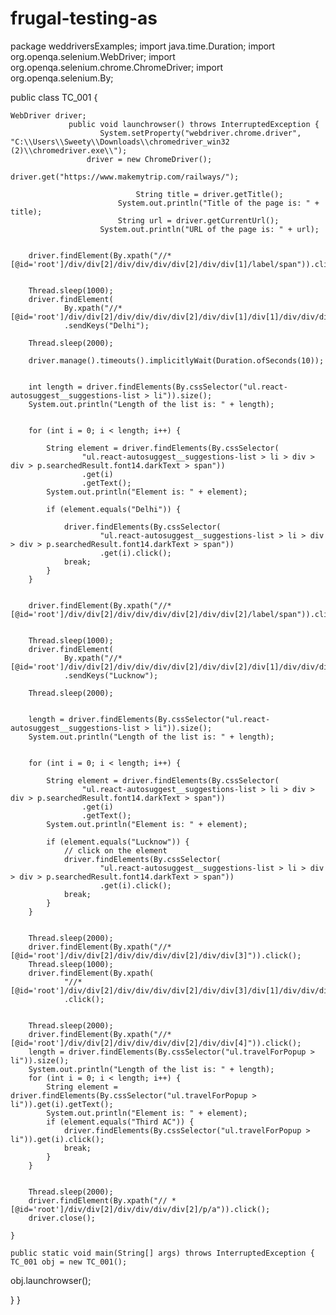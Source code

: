 # frugal-testing-as
package weddriversExamples;
import java.time.Duration;
import org.openqa.selenium.WebDriver;
import org.openqa.selenium.chrome.ChromeDriver;
import org.openqa.selenium.By;


public class TC_001 {

	WebDriver driver;
	             public void launchrowser() throws InterruptedException {
	                 	System.setProperty("webdriver.chrome.driver", "C:\\Users\\Sweety\\Downloads\\chromedriver_win32 (2)\\chromedriver.exe\\");
		             driver = new ChromeDriver();
	                   	driver.get("https://www.makemytrip.com/railways/");
		
	                           	String title = driver.getTitle();
	                    	System.out.println("Title of the page is: " + title);
	                      	String url = driver.getCurrentUrl();
	                  	System.out.println("URL of the page is: " + url);

		
		driver.findElement(By.xpath("//*[@id='root']/div/div[2]/div/div/div/div[2]/div/div[1]/label/span")).click();
		

		Thread.sleep(1000);
		driver.findElement(
				By.xpath("//*[@id='root']/div/div[2]/div/div/div/div[2]/div/div[1]/div[1]/div/div/div/input"))
				.sendKeys("Delhi");
		
		Thread.sleep(2000);

		driver.manage().timeouts().implicitlyWait(Duration.ofSeconds(10));

		
		int length = driver.findElements(By.cssSelector("ul.react-autosuggest__suggestions-list > li")).size();
		System.out.println("Length of the list is: " + length);

	
		for (int i = 0; i < length; i++) {
			
			String element = driver.findElements(By.cssSelector(
					"ul.react-autosuggest__suggestions-list > li > div > div > p.searchedResult.font14.darkText > span"))
					.get(i)
					.getText();
			System.out.println("Element is: " + element);
		
			if (element.equals("Delhi")) {
				
				driver.findElements(By.cssSelector(
						"ul.react-autosuggest__suggestions-list > li > div > div > p.searchedResult.font14.darkText > span"))
						.get(i).click();
				break;
			}
		}

		
		driver.findElement(By.xpath("//*[@id='root']/div/div[2]/div/div/div/div[2]/div/div[2]/label/span")).click();
		

		Thread.sleep(1000);
		driver.findElement(
				By.xpath("//*[@id='root']/div/div[2]/div/div/div/div[2]/div/div[2]/div[1]/div/div/div/input"))
				.sendKeys("Lucknow");
		
		Thread.sleep(2000);

		
		length = driver.findElements(By.cssSelector("ul.react-autosuggest__suggestions-list > li")).size();
		System.out.println("Length of the list is: " + length);

		
		for (int i = 0; i < length; i++) {
		
			String element = driver.findElements(By.cssSelector(
					"ul.react-autosuggest__suggestions-list > li > div > div > p.searchedResult.font14.darkText > span"))
					.get(i)
					.getText();
			System.out.println("Element is: " + element);
			
			if (element.equals("Lucknow")) {
				// click on the element
				driver.findElements(By.cssSelector(
						"ul.react-autosuggest__suggestions-list > li > div > div > p.searchedResult.font14.darkText > span"))
						.get(i).click();
				break;
			}
		}

		
		Thread.sleep(2000);
		driver.findElement(By.xpath("//*[@id='root']/div/div[2]/div/div/div/div[2]/div/div[3]")).click();
		Thread.sleep(1000);
		driver.findElement(By.xpath(
				"//*[@id='root']/div/div[2]/div/div/div/div[2]/div/div[3]/div[1]/div/div/div/div[2]/div/div[2]/div[1]/div[3]/div[3]/div[6]"))
				.click();

		
		Thread.sleep(2000);
		driver.findElement(By.xpath("//*[@id='root']/div/div[2]/div/div/div/div[2]/div/div[4]")).click();
		length = driver.findElements(By.cssSelector("ul.travelForPopup > li")).size();
		System.out.println("Length of the list is: " + length);
		for (int i = 0; i < length; i++) {
			String element = driver.findElements(By.cssSelector("ul.travelForPopup > li")).get(i).getText();
			System.out.println("Element is: " + element);
			if (element.equals("Third AC")) {
				driver.findElements(By.cssSelector("ul.travelForPopup > li")).get(i).click();
				break;
			}
		}

		
		Thread.sleep(2000);
		driver.findElement(By.xpath("// *[@id='root']/div/div[2]/div/div/div/div[2]/p/a")).click();
		driver.close();

	}

	public static void main(String[] args) throws InterruptedException {
	TC_001 obj = new TC_001();
obj.launchrowser();
		
	
				
}
}
